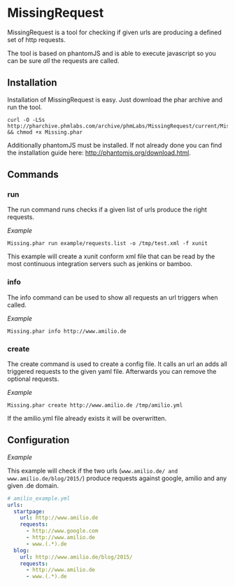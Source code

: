 # MissingRequest

MissingRequest is a tool for checking if given urls are producing a defined set of http requests.

The tool is based on phantomJS and is able to execute javascript so you can be sure *all* the requests are called.

## Installation
Installation of MissingRequest is easy. Just download the phar archive and run the tool.

```
curl -O -LSs http://pharchive.phmlabs.com/archive/phmLabs/MissingRequest/current/Missing.phar && chmod +x Missing.phar
```

Additionally phantomJS must be installed. If not already done you can find the installation guide here: http://phantomjs.org/download.html.

## Commands

### run
The run command runs checks if a given list of urls produce the right requests.

*Example*
```
Missing.phar run example/requests.list -o /tmp/test.xml -f xunit
```
This example will create a xunit conform xml file that can be read by the most continuous integration servers such as jenkins or bamboo.

### info

The info command can be used to show all requests an url triggers when called.

*Example*
```
Missing.phar info http://www.amilio.de
```

### create

The create command is used to create a config file. It calls an url an adds all triggered requests to the given yaml file. Afterwards you can remove the optional requests.

*Example*
```
Missing.phar create http://www.amilio.de /tmp/amilio.yml
```

If the amilio.yml file already exists it will be overwritten.

## Configuration

*Example*

This example will check if the two urls (```www.amilio.de/ and www.amilio.de/blog/2015/```) produce requests against google, amilio and any given .de domain.

```yml
# amilio_example.yml
urls:
  startpage:
    url: http://www.amilio.de
    requests:
      - http://www.google.com
      - http://www.amilio.de
      - www.(.*).de
  blog:
    url: http://www.amilio.de/blog/2015/
    requests:
      - http://www.amilio.de
      - www.(.*).de

```